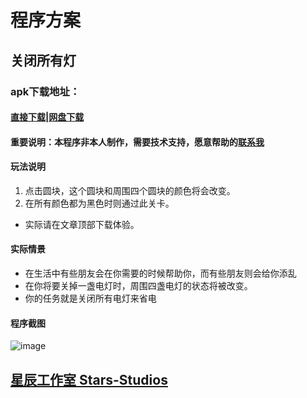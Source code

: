 
# 程序方案
## 关闭所有灯 
### apk下载地址：
#### [直接下载](/base.apk)|[网盘下载](http://www.lanzou.com/i4qe3wj) 
#### 重要说明：本程序非本人制作，需要技术支持，愿意帮助的[联系我](https://wpa.qq.com/msgrd?v=3&uin=3032441511&site=qq&menu=yes) 
#### 玩法说明
1. 点击圆块，这个圆块和周围四个圆块的颜色将会改变。
2. 在所有颜色都为黑色时则通过此关卡。
- 实际请在文章顶部下载体验。 
#### 实际情景
- 在生活中有些朋友会在你需要的时候帮助你，而有些朋友则会给你添乱
- 在你将要关掉一盏电灯时，周围四盏电灯的状态将被改变。
- 你的任务就是关闭所有电灯来省电
#### 程序截图
![image](/storage/emulated/0/Pictures/Screenshots/Screenshot_2019-06-26-21-20-21.jpeg)
## [星辰工作室 Stars-Studios](https://www.xcgzs.ml)
